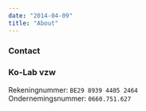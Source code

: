 ```yaml
---
date: "2014-04-09"
title: "About"
---
```


### Contact 

### Ko-Lab vzw  

Rekeningnummer: `BE29 8939 4405 2464`  
Ondernemingsnummer: `0660.751.627`

